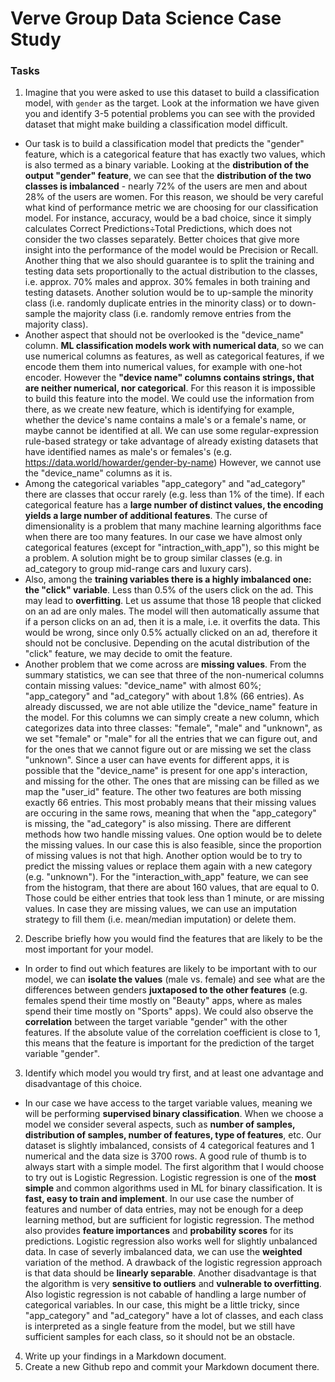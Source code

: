# Verve Group Data Science Case Study
### Tasks
1. Imagine that you were asked to use this dataset to build a classification model, with `gender` as the target. Look at the information we have given you and identify 3-5 potential problems you can see with the provided dataset that might make building a classification model difficult.
- Our task is to build a classification model that predicts the "gender" feature, which is a categorical feature that has exactly two values, which is also termed as a binary variable. Looking at the **distribution of the output "gender" feature**, we  can see that the **distribution of the two classes is imbalanced** - nearly 72% of the users are men and about 28% of the users are women. For this reason, we should be very careful what kind of performance metric we are choosing for our classification model. For instance, accuracy, would be a bad choice, since it simply calculates Correct Predictions÷Total Predictions, which does not consider the two classes separately. Better choices that give more insight into the performance of the model would be Precision or Recall. Another thing that we also should guarantee is to split the training and testing data sets proportionally to the actual distribution to the classes, i.e. approx. 70% males and approx. 30% females in both training and testing datasets. Another solution would be to up-sample the minority class (i.e. randomly duplicate entries in the minority class) or to down-sample the majority class (i.e. randomly remove entries from the majority class). 
- Another aspect that should not be overlooked is the "device_name" column. **ML classification models work with numerical data**, so we can use numerical columns as features, as well as categorical features, if we encode them them into numerical values, for example with one-hot encoder. However the **"device name" columns contains strings, that are neither numerical, nor categorical**. For this reason it is impossible to build this feature into the model. We could use the information from there, as we create new feature, which is identifying for example, whether the device's name contains a male's or a female's name, or maybe cannot be identified at all. We can use some regular-expression rule-based strategy or take advantage of already existing datasets that have identified names as male's or females's (e.g. https://data.world/howarder/gender-by-name) However, we cannot use the "device_name" columns as it is. 
- Among the categorical variables "app_category" and "ad_category" there are classes that occur rarely (e.g. less than 1% of the time). If each categorical feature has a **large number of distinct values, the encoding yields a large number of additional features**. The curse of dimensionality is a problem that many machine learning algorithms face when there are too many features. In our case we have almost only categorical features (except for "intraction_with_app"), so this might be a problem. A solution might be to group similar classes (e.g. in ad_category to group mid-range cars and luxury cars). 
- Also, among the **training variables there is a highly imbalanced one: the "click" variable**. Less than 0.5% of the users click on the ad. This may lead to **overfitting**. Let us assume that those 18 people that clicked on an ad are only males. The model will then automatically assume that if a person clicks on an ad, then it is a male, i.e. it overfits the data. This would be wrong, since only 0.5% actually clicked on an ad, therefore it should not be conclusive. Depending on the acutal distribution of the "click" feature, we may decide to omit the feature.
- Another problem that we come across are **missing values**. From the summary statistics, we can see that three of the non-numerical columns contain missing values: "device_name" with almost 60%; "app_category" and "ad_category" with about 1.8% (66 entries). As already discussed, we are not able utilize the "device_name" feature in the model. For this columns we can simply create a new column, which categorizes data into three classes: "female", "male" and "unknown", as we set "female" or "male" for all the entries that we can figure out, and for the ones that we cannot figure out or are missing we set the class "unknown". Since a user can have events for different apps, it is possible that the "device_name" is present for one app's interaction, and missing for the other. The ones that are missing can be filled as we map the "user_id" feature. The other two features are both missing exactly 66 entries. This most probably means that their missing values are occuring in the same rows, meaning that when the "app_category" is missing, the "ad_category" is also missing. There are different methods how two handle missing values. One option would be to delete the missing values. In our case this is also feasible, since the proportion of missing values is not that high. Another option would be to try to predict the missing values or replace them again with a new category (e.g. "unknown"). For the "interaction_with_app" feature, we can see from the histogram, that there are about 160 values, that are equal to 0. Those could be either entries that took less than 1 minute, or are missing values. In case they are missing values, we can use an imputation strategy to fill them (i.e. mean/median imputation) or delete them.  

2. Describe briefly how you would find the features that are likely to be the most important for your model. 
- In order to find out which features are likely to be important with to our model, we can **isolate the values** (male vs. female) and see what are the differences between genders **juxtaposed to the other features** (e.g. females spend their time mostly on "Beauty" apps, where as males spend their time mostly on "Sports" apps). We could also observe the **correlation** between the target variable "gender" with the other features. If the absolute value of the correlation coefficient is close to 1, this means that the feature is important for the prediction of the target variable "gender". 

3. Identify which model you would try first, and at least one advantage and disadvantage of this choice. 
- In our case we have access to the target variable values, meaning we will be performing **supervised binary classification**. When we choose a model we consider several aspects, such as **number of samples, distribution of samples, number of features, type of features**, etc. Our dataset is slightly imbalanced, consists of 4 categorical features and 1 numerical and the data size is 3700 rows. A good rule of thumb is to always start with a simple model. The first algorithm that I would choose to try out is Logistic Regression. Logistic regression is one of the **most simple** and common algorithms used in ML for binary classification. It is **fast, easy to train and implement**. In our use case the number of features and number of data entries, may not be enough for a deep learning method, but are sufficient for logistic regression. The method also provides **feature importances** and **probability scores** for its predictions. Logistic regression also works well for slightly unbalanced data. In case of severly imbalanced data, we can use the **weighted** variation of the method. A drawback of the logistic regression approach is that data should be **linearly separable**. Another disadvantage is that the algorithm is very **sensitive to outliers** and **vulnerable to overfitting**. Also logistic regression is not cabable of handling a large number of categorical variables. In our case, this might be a little tricky, since "app_category" and "ad_category" have a lot of classes, and each class is interpreted as a single feature from the model, but we still have sufficient samples for each class, so it should not be an obstacle. 

 4. Write up your findings in a Markdown document.
 5. Create a new Github repo and commit your Markdown document there.
```python

```
